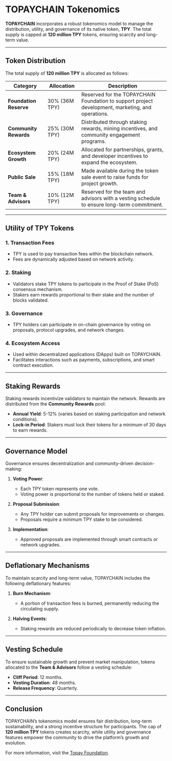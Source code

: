 # TOPAYCHAIN Tokenomics

**TOPAYCHAIN** incorporates a robust tokenomics model to manage the distribution, utility, and governance of its native token, **TPY**. The total supply is capped at **120 million TPY** tokens, ensuring scarcity and long-term value.

---

## Token Distribution

The total supply of **120 million TPY** is allocated as follows:

| **Category**           | **Allocation**      | **Description**                                      |
|------------------------|--------------------|--------------------------------------------------|
| **Foundation Reserve** | 30% (36M TPY)      | Reserved for the TOPAYCHAIN Foundation to support project development, marketing, and operations. |
| **Community Rewards**  | 25% (30M TPY)      | Distributed through staking rewards, mining incentives, and community engagement programs. |
| **Ecosystem Growth**   | 20% (24M TPY)      | Allocated for partnerships, grants, and developer incentives to expand the ecosystem. |
| **Public Sale**        | 15% (18M TPY)      | Made available during the token sale event to raise funds for project growth. |
| **Team & Advisors**    | 10% (12M TPY)      | Reserved for the team and advisors with a vesting schedule to ensure long-term commitment. |

---

## Utility of TPY Tokens

### 1. **Transaction Fees**
   - TPY is used to pay transaction fees within the blockchain network.
   - Fees are dynamically adjusted based on network activity.

### 2. **Staking**
   - Validators stake TPY tokens to participate in the Proof of Stake (PoS) consensus mechanism.
   - Stakers earn rewards proportional to their stake and the number of blocks validated.

### 3. **Governance**
   - TPY holders can participate in on-chain governance by voting on proposals, protocol upgrades, and network changes.

### 4. **Ecosystem Access**
   - Used within decentralized applications (DApps) built on TOPAYCHAIN.
   - Facilitates interactions such as payments, subscriptions, and smart contract execution.

---

## Staking Rewards

Staking rewards incentivize validators to maintain the network. Rewards are distributed from the **Community Rewards** pool:

- **Annual Yield**: 5-12% (varies based on staking participation and network conditions).
- **Lock-in Period**: Stakers must lock their tokens for a minimum of 30 days to earn rewards.

---

## Governance Model

Governance ensures decentralization and community-driven decision-making:

1. **Voting Power**:
   - Each TPY token represents one vote.
   - Voting power is proportional to the number of tokens held or staked.

2. **Proposal Submission**:
   - Any TPY holder can submit proposals for improvements or changes.
   - Proposals require a minimum TPY stake to be considered.

3. **Implementation**:
   - Approved proposals are implemented through smart contracts or network upgrades.

---

## Deflationary Mechanisms

To maintain scarcity and long-term value, TOPAYCHAIN includes the following deflationary features:

1. **Burn Mechanism**:
   - A portion of transaction fees is burned, permanently reducing the circulating supply.

2. **Halving Events**:
   - Staking rewards are reduced periodically to decrease token inflation.

---

## Vesting Schedule

To ensure sustainable growth and prevent market manipulation, tokens allocated to the **Team & Advisors** follow a vesting schedule:

- **Cliff Period**: 12 months.
- **Vesting Duration**: 48 months.
- **Release Frequency**: Quarterly.

---

## Conclusion

TOPAYCHAIN’s tokenomics model ensures fair distribution, long-term sustainability, and a strong incentive structure for participants. The cap of **120 million TPY** tokens creates scarcity, while utility and governance features empower the community to drive the platform’s growth and evolution.

For more information, visit the [Topay Foundation](https://www.topayfoundation.com).

